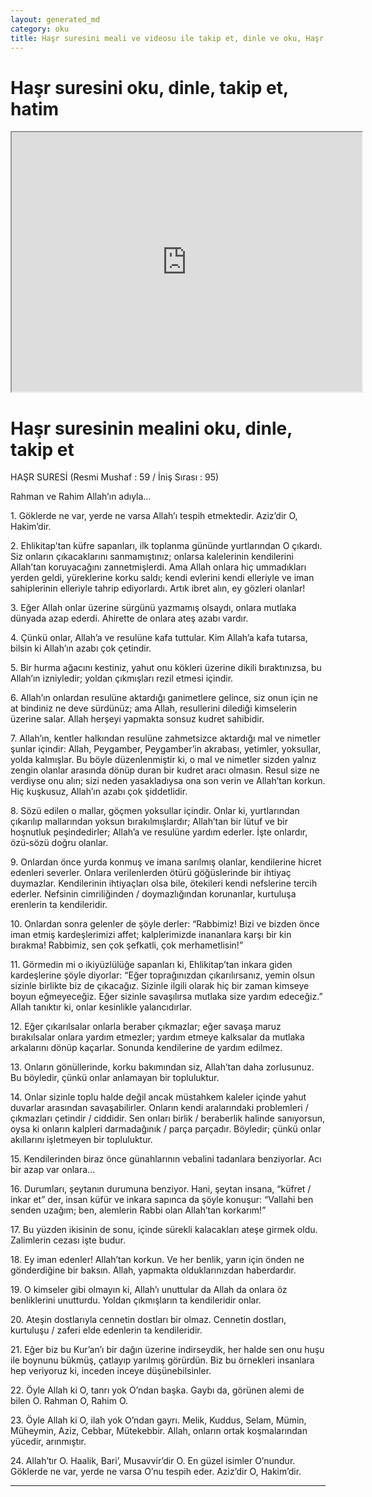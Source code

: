 ```yaml
---
layout: generated_md
category: oku
title: Haşr suresini meali ve videosu ile takip et, dinle ve oku, Haşr dinle, Haşr meali, hatim dinle, hatim yap.
---
```


<div class="container">
  <div class="row">
    <div class="col-lg-12">
      <h1>Haşr suresini oku, dinle, takip et, hatim</h1>
      <div class="div-youtube-embed">
        <iframe width="560" height="415" src="https://www.youtube.com/embed/">frameborder="0" allowfullscreen></iframe>
      </div>
    </div>
  </div>

  <div class="row">
    <div class="col-lg-12">
      <h1>Haşr suresinin mealini oku, dinle, takip et</h1>
      <div><p></p><p></p><p>HAŞR SURESİ (Resmi Mushaf : 59 / İniş Sırası : 95)</p><p>Rahman ve Rahim Allah’ın adıyla…</p><p></p><p></p><p>1. Göklerde ne var, yerde ne varsa Allah’ı tespih etmektedir. Aziz’dir O, Hakim’dir.</p><p></p><p></p><p>2. Ehlikitap’tan küfre sapanları, ilk toplanma gününde yurtlarından O çıkardı. Siz onların çıkacaklarını sanmamıştınız; onlarsa kalelerinin kendilerini Allah’tan koruyacağını zannetmişlerdi. Ama Allah onlara hiç ummadıkları yerden geldi, yüreklerine korku saldı; kendi evlerini kendi elleriyle ve iman sahiplerinin elleriyle tahrip ediyorlardı. Artık ibret alın, ey gözleri olanlar!</p><p></p><p></p><p>3. Eğer Allah onlar üzerine sürgünü yazmamış olsaydı, onlara mutlaka dünyada azap ederdi. Ahirette de onlara ateş azabı vardır.</p><p></p><p></p><p>4. Çünkü onlar, Allah’a ve resulüne kafa tuttular. Kim Allah’a kafa tutarsa, bilsin ki Allah’ın azabı çok çetindir.</p><p></p><p></p><p>5. Bir hurma ağacını kestiniz, yahut onu kökleri üzerine dikili bıraktınızsa, bu Allah’ın izniyledir; yoldan çıkmışları rezil etmesi içindir.</p><p></p><p></p><p>6. Allah’ın onlardan resulüne aktardığı ganimetlere gelince, siz onun için ne at bindiniz ne deve sürdünüz; ama Allah, resullerini dilediği kimselerin üzerine salar. Allah herşeyi yapmakta sonsuz kudret sahibidir.</p><p></p><p></p><p>7. Allah’ın, kentler halkından resulüne zahmetsizce aktardığı mal ve nimetler şunlar içindir: Allah, Peygamber, Peygamber’in akrabası, yetimler, yoksullar, yolda kalmışlar. Bu böyle düzenlenmiştir ki, o mal ve nimetler sizden yalnız zengin olanlar arasında dönüp duran bir kudret aracı olmasın. Resul size ne verdiyse onu alın; sizi neden yasakladıysa ona son verin ve Allah’tan korkun. Hiç kuşkusuz, Allah’ın azabı çok şiddetlidir.</p><p></p><p></p><p>8. Sözü edilen o mallar, göçmen yoksullar içindir. Onlar ki, yurtlarından çıkarılıp mallarından yoksun bırakılmışlardır; Allah’tan bir lütuf ve bir hoşnutluk peşindedirler; Allah’a ve resulüne yardım ederler. İşte onlardır, özü-sözü doğru olanlar.</p><p></p><p></p><p>9. Onlardan önce yurda konmuş ve imana sarılmış olanlar, kendilerine hicret edenleri severler. Onlara verilenlerden ötürü göğüslerinde bir ihtiyaç duymazlar. Kendilerinin ihtiyaçları olsa bile, ötekileri kendi nefslerine tercih ederler. Nefsinin cimriliğinden / doymazlığından korunanlar, kurtuluşa erenlerin ta kendileridir.</p><p></p><p></p><p>10. Onlardan sonra gelenler de şöyle derler: “Rabbimiz! Bizi ve bizden önce iman etmiş kardeşlerimizi affet; kalplerimizde inananlara karşı bir kin bırakma! Rabbimiz, sen çok şefkatli, çok merhametlisin!”</p><p></p><p></p><p>11. Görmedin mi o ikiyüzlülüğe sapanları ki, Ehlikitap’tan inkara giden kardeşlerine şöyle diyorlar: “Eğer toprağınızdan çıkarılırsanız, yemin olsun sizinle birlikte biz de çıkacağız. Sizinle ilgili olarak hiç bir zaman kimseye boyun eğmeyeceğiz. Eğer sizinle savaşılırsa mutlaka size yardım edeceğiz.” Allah tanıktır ki, onlar kesinlikle yalancıdırlar.</p><p></p><p></p><p>12. Eğer çıkarılsalar onlarla beraber çıkmazlar; eğer savaşa maruz bırakılsalar onlara yardım etmezler; yardım etmeye kalksalar da mutlaka arkalarını dönüp kaçarlar. Sonunda kendilerine de yardım edilmez.</p><p></p><p></p><p>13. Onların gönüllerinde, korku bakımından siz, Allah’tan daha zorlusunuz. Bu böyledir, çünkü onlar anlamayan bir topluluktur.</p><p></p><p></p><p>14. Onlar sizinle toplu halde değil ancak müstahkem kaleler içinde yahut duvarlar arasından savaşabilirler. Onların kendi aralarındaki problemleri / çıkmazları çetindir / ciddidir. Sen onları birlik / beraberlik halinde sanıyorsun, oysa ki onların kalpleri darmadağınık / parça parçadır. Böyledir; çünkü onlar akıllarını işletmeyen bir topluluktur.</p><p></p><p></p><p>15. Kendilerinden biraz önce günahlarının vebalini tadanlara benziyorlar. Acı bir azap var onlara…</p><p></p><p></p><p>16. Durumları, şeytanın durumuna benziyor. Hani, şeytan insana, “küfret / inkar et” der, insan küfür ve inkara sapınca da şöyle konuşur: “Vallahi ben senden uzağım; ben, alemlerin Rabbi olan Allah’tan korkarım!”</p><p></p><p></p><p>17. Bu yüzden ikisinin de sonu, içinde sürekli kalacakları ateşe girmek oldu. Zalimlerin cezası işte budur.</p><p></p><p></p><p>18. Ey iman edenler! Allah’tan korkun. Ve her benlik, yarın için önden ne gönderdiğine bir baksın. Allah, yapmakta olduklarınızdan haberdardır.</p><p></p><p></p><p>19. O kimseler gibi olmayın ki, Allah’ı unuttular da Allah da onlara öz benliklerini unutturdu. Yoldan çıkmışların ta kendileridir onlar.</p><p></p><p></p><p>20. Ateşin dostlarıyla cennetin dostları bir olmaz. Cennetin dostları, kurtuluşu / zaferi elde edenlerin ta kendileridir.</p><p></p><p></p><p>21. Eğer biz bu Kur’an’ı bir dağın üzerine indirseydik, her halde sen onu huşu ile boynunu bükmüş, çatlayıp yarılmış görürdün. Biz bu örnekleri insanlara hep veriyoruz ki, inceden inceye düşünebilsinler.</p><p></p><p></p><p>22. Öyle Allah ki O, tanrı yok O’ndan başka. Gaybı da, görünen alemi de bilen O. Rahman O, Rahim O.</p><p></p><p></p><p>23. Öyle Allah ki O, ilah yok O’ndan gayrı. Melik, Kuddus, Selam, Mümin, Müheymin, Aziz, Cebbar, Mütekebbir. Allah, onların ortak koşmalarından yücedir, arınmıştır.</p><p></p><p></p><p>24. Allah’tır O. Haalik, Bari’, Musavvir’dir O. En güzel isimler O’nundur. Göklerde ne var, yerde ne varsa O’nu tespih eder. Aziz’dir O, Hakim’dir.</p><p></p><p></p></div>
    </div>
  </div>
</div>
<hr />